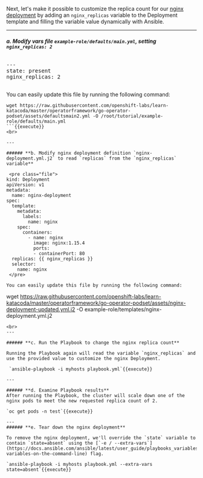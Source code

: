 Next, let's make it possible to customize the replica count for our [nginx deployment](https://kubernetes.io/docs/concepts/workloads/controllers/deployment/#creating-a-deployment) by adding an `nginx_replicas` variable to the Deployment template and filling the variable value dynamically with Ansible.

---

###### **a. Modify vars file `example-role/defaults/main.yml`, setting `nginx_replicas: 2`**

<pre class="file">
---
state: present
nginx_replicas: 2

</pre>

You can easily update this file by running the following command:

```
wget https://raw.githubusercontent.com/openshift-labs/learn-katacoda/master/operatorframework/go-operator-podset/assets/defaultsmain2.yml -O /root/tutorial/example-role/defaults/main.yml
```{{execute}}
<br>

---

###### **b. Modify nginx deployment definition `nginx-deployment.yml.j2` to read `replicas` from the `nginx_replicas` variable**

 <pre class="file">
kind: Deployment
apiVersion: v1
metadata:
  name: nginx-deployment
spec:
  template:
    metadata:
      labels:
        name: nginx
    spec:
      containers:
        - name: nginx
          image: nginx:1.15.4
          ports:
          - containerPort: 80
  replicas: {{ nginx_replicas }}
  selector:
    name: nginx
 </pre>

You can easily update this file by running the following command:

```
wget https://raw.githubusercontent.com/openshift-labs/learn-katacoda/master/operatorframework/go-operator-podset/assets/nginx-deployment-updated.yml.j2 -O example-role/templates/nginx-deployment.yml.j2
```{{execute}}
<br>
---

###### **c. Run the Playbook to change the nginx replica count**

Running the Playbook again will read the variable `nginx_replicas` and use the provided value to customize the nginx Deployment.

 `ansible-playbook -i myhosts playbook.yml`{{execute}}

---

###### **d. Examine Playbook results**
After running the Playbook, the cluster will scale down one of the nginx pods to meet the new requested replica count of 2. 

`oc get pods -n test`{{execute}}

---
###### **e. Tear down the nginx deployment**

To remove the nginx deployment, we'll override the `state` variable to contain `state=absent` using the [`-e / --extra-vars`](https://docs.ansible.com/ansible/latest/user_guide/playbooks_variables.html#passing-variables-on-the-command-line) flag. 

`ansible-playbook -i myhosts playbook.yml --extra-vars state=absent`{{execute}}